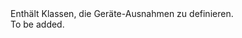 <Namespace Name="Microsoft.Azure.Devices.Common.Exceptions">
  <Docs>
    <summary>Enthält Klassen, die Geräte-Ausnahmen zu definieren.</summary> 
    <remarks>To be added.</remarks>
  </Docs>
</Namespace>
